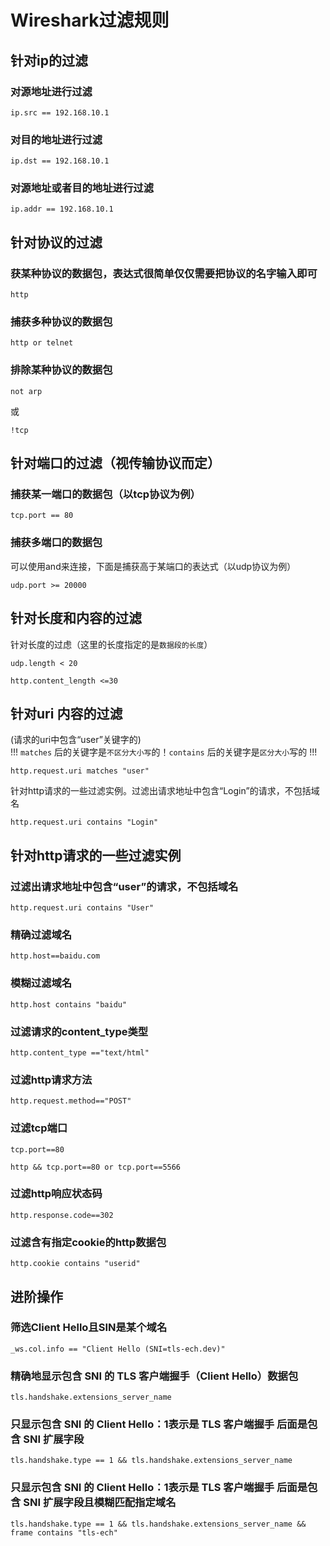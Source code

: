 # Wireshark过滤规则

## 针对ip的过滤
### 对源地址进行过滤
```
ip.src == 192.168.10.1
```
### 对目的地址进行过滤
```
ip.dst == 192.168.10.1
```
### 对源地址或者目的地址进行过滤
```
ip.addr == 192.168.10.1
```

## 针对协议的过滤
### 获某种协议的数据包，表达式很简单仅仅需要把协议的名字输入即可
```
http
```
### 捕获多种协议的数据包
```
http or telnet
```
### 排除某种协议的数据包
```
not arp
```
或
```
!tcp
```

## 针对端口的过滤（视传输协议而定）
### 捕获某一端口的数据包（以tcp协议为例）
```
tcp.port == 80
```
### 捕获多端口的数据包
可以使用and来连接，下面是捕获高于某端口的表达式（以udp协议为例） 
```
udp.port >= 20000
```

## 针对长度和内容的过滤
针对长度的过虑（这里的长度指定的是`数据段的长度`）
```
udp.length < 20
```
```
http.content_length <=30
```

## 针对uri 内容的过滤
(请求的uri中包含“user”关键字的)  
!!! `matches` 后的关键字是`不区分大小写`的！`contains` 后的关键字是`区分大小`写的 !!!
```
http.request.uri matches "user"
```
针对http请求的一些过滤实例。过滤出请求地址中包含“Login”的请求，不包括域名
```
http.request.uri contains "Login"
```

## 针对http请求的一些过滤实例

### 过滤出请求地址中包含“user”的请求，不包括域名
```
http.request.uri contains "User"
```
### 精确过滤域名
```
http.host==baidu.com
```
### 模糊过滤域名
```
http.host contains "baidu"
```
### 过滤请求的content_type类型
```
http.content_type =="text/html"
```
### 过滤http请求方法
```
http.request.method=="POST"
```
### 过滤tcp端口
```
tcp.port==80
```
```
http && tcp.port==80 or tcp.port==5566
```
### 过滤http响应状态码
```
http.response.code==302
```
### 过滤含有指定cookie的http数据包
```
http.cookie contains "userid"
```

## 进阶操作
### 筛选Client Hello且SIN是某个域名
```
_ws.col.info == "Client Hello (SNI=tls-ech.dev)"
```
### 精确地显示包含 SNI 的 TLS 客户端握手（Client Hello）数据包
```
tls.handshake.extensions_server_name
```
### 只显示包含 SNI 的 Client Hello：1表示是 TLS 客户端握手 后面是包含 SNI 扩展字段
```
tls.handshake.type == 1 && tls.handshake.extensions_server_name
```
### 只显示包含 SNI 的 Client Hello：1表示是 TLS 客户端握手 后面是包含 SNI 扩展字段且模糊匹配指定域名
```
tls.handshake.type == 1 && tls.handshake.extensions_server_name && frame contains "tls-ech"
```
